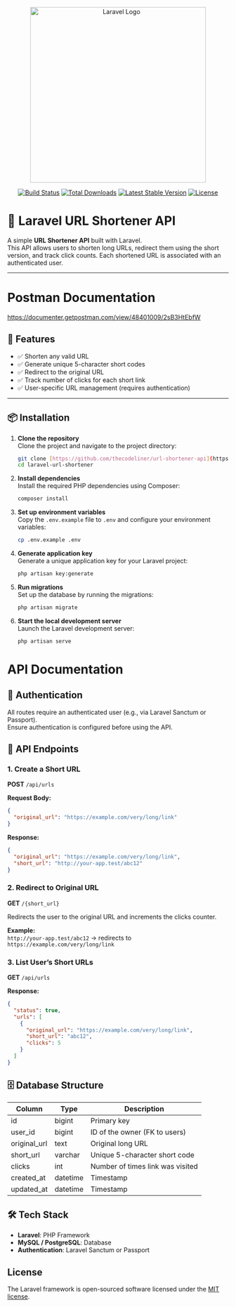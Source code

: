 <p align="center"><a href="https://laravel.com" target="_blank"><img src="https://raw.githubusercontent.com/laravel/art/master/logo-lockup/5%20SVG/2%20CMYK/1%20Full%20Color/laravel-logolockup-cmyk-red.svg" width="400" alt="Laravel Logo"></a></p>

<p align="center">
<a href="https://github.com/laravel/framework/actions"><img src="https://github.com/laravel/framework/workflows/tests/badge.svg" alt="Build Status"></a>
<a href="https://packagist.org/packages/laravel/framework"><img src="https://img.shields.io/packagist/dt/laravel/framework" alt="Total Downloads"></a>
<a href="https://packagist.org/packages/laravel/framework"><img src="https://img.shields.io/packagist/v/laravel/framework" alt="Latest Stable Version"></a>
<a href="https://packagist.org/packages/laravel/framework"><img src="https://img.shields.io/packagist/l/laravel/framework" alt="License"></a>
</p>

# 🔗 Laravel URL Shortener API

A simple **URL Shortener API** built with Laravel.  
This API allows users to shorten long URLs, redirect them using the short version, and track click counts. Each shortened URL is associated with an authenticated user.

---
# Postman Documentation
https://documenter.getpostman.com/view/48401009/2sB3HtEbfW


## 🚀 Features
- ✅ Shorten any valid URL  
- ✅ Generate unique 5-character short codes  
- ✅ Redirect to the original URL  
- ✅ Track number of clicks for each short link  
- ✅ User-specific URL management (requires authentication)  

---

## 📦 Installation
1. **Clone the repository**  
   Clone the project and navigate to the project directory:
   ```bash
   git clone [https://github.com/thecodeliner/url-shortener-api](https://github.com/thecodeliner/url-shortener-api)
   cd laravel-url-shortener
   ```

2. **Install dependencies**  
   Install the required PHP dependencies using Composer:
   ```bash
   composer install
   ```

3. **Set up environment variables**  
   Copy the `.env.example` file to `.env` and configure your environment variables:
   ```bash
   cp .env.example .env
   ```

4. **Generate application key**  
   Generate a unique application key for your Laravel project:
   ```bash
   php artisan key:generate
   ```

5. **Run migrations**  
   Set up the database by running the migrations:
   ```bash
   php artisan migrate
   ```

6. **Start the local development server**  
   Launch the Laravel development server:
   ```bash
   php artisan serve
   ```
# API Documentation

## 🔑 Authentication
All routes require an authenticated user (e.g., via Laravel Sanctum or Passport).  
Ensure authentication is configured before using the API.

## 📡 API Endpoints

### 1. Create a Short URL
**POST** `/api/urls`

**Request Body:**
```json
{
  "original_url": "https://example.com/very/long/link"
}
```

**Response:**
```json
{
  "original_url": "https://example.com/very/long/link",
  "short_url": "http://your-app.test/abc12"
}
```

### 2. Redirect to Original URL
**GET** `/{short_url}`

Redirects the user to the original URL and increments the clicks counter.

**Example:**  
`http://your-app.test/abc12` → redirects to `https://example.com/very/long/link`

### 3. List User’s Short URLs
**GET** `/api/urls`

**Response:**
```json
{
  "status": true,
  "urls": [
    {
      "original_url": "https://example.com/very/long/link",
      "short_url": "abc12",
      "clicks": 5
    }
  ]
}
```

## 🗄 Database Structure

| Column        | Type     | Description                          |
|---------------|----------|--------------------------------------|
| id            | bigint   | Primary key                          |
| user_id       | bigint   | ID of the owner (FK to users)        |
| original_url  | text     | Original long URL                    |
| short_url     | varchar  | Unique 5-character short code        |
| clicks        | int      | Number of times link was visited     |
| created_at    | datetime | Timestamp                            |
| updated_at    | datetime | Timestamp                            |

## 🛠 Tech Stack
- **Laravel**: PHP Framework
- **MySQL / PostgreSQL**: Database
- **Authentication**: Laravel Sanctum or Passport

## License

The Laravel framework is open-sourced software licensed under the [MIT license](https://opensource.org/licenses/MIT).
